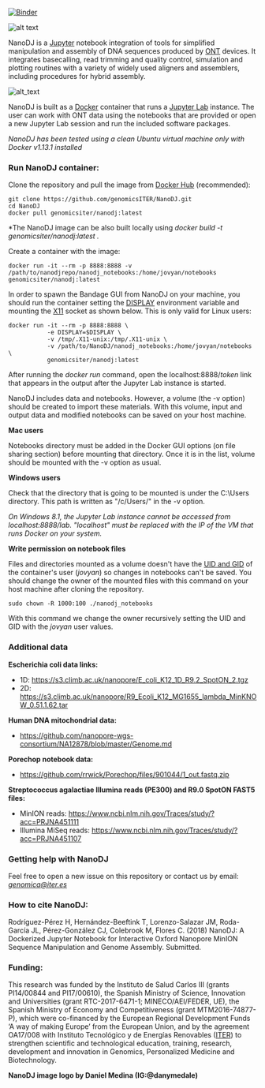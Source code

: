 [![Binder](https://mybinder.org/badge.svg)](https://mybinder.org/v2/gh/genomicsITER/NanoDJ/binder)



![alt text](https://i.imgur.com/UmUUyLp.png "NanoDJ-logo")

NanoDJ is a [Jupyter](http://jupyter.org/) notebook integration of tools for simplified manipulation and assembly of DNA sequences produced by [ONT](https://nanoporetech.com/) devices. It integrates basecalling, read trimming and quality control, simulation and plotting routines with a variety of widely used aligners and assemblers, including procedures for hybrid assembly. 

![alt_text](https://github.com/genomicsITER/NanoDJ/blob/master/NanoDJ_pipeline_chart.png "NanoDJ-pipeline2")

NanoDJ is built as a [Docker](https://www.docker.com/) container that runs a [Jupyter Lab](https://jupyterlab.readthedocs.io/en/stable/) instance. The user can work with ONT data using the notebooks that are provided or open a new Jupyter Lab session and run the included software packages.

*NanoDJ has been tested using a clean Ubuntu virtual machine only with Docker v1.13.1 installed*

### **Run NanoDJ container:**

Clone the repository and pull the image from [Docker Hub](https://hub.docker.com/) (recommended):

```
git clone https://github.com/genomicsITER/NanoDJ.git
cd NanoDJ
docker pull genomicsiter/nanodj:latest
```

*The NanoDJ image can be also built locally using *docker build -t genomicsiter/nanodj:latest .*

Create a container with the image:

```
docker run -it --rm -p 8888:8888 -v /path/to/nanodjrepo/nanodj_notebooks:/home/jovyan/notebooks genomicsiter/nanodj:latest
```
In order to spawn the Bandage GUI from NanoDJ on your machine, you should run the container setting the [DISPLAY](https://askubuntu.com/questions/432255/what-is-the-display-environment-variable) environment variable and mounting the [X11](https://en.wikipedia.org/wiki/X_Window_System) socket as shown below. This is only valid for Linux users:

```
docker run -it --rm -p 8888:8888 \  
           -e DISPLAY=$DISPLAY \  
           -v /tmp/.X11-unix:/tmp/.X11-unix \  
           -v /path/to/NanoDJ/nanodj_notebooks:/home/jovyan/notebooks \  
           genomicsiter/nanodj:latest
```

After running the *docker run* command, open  the localhost:8888/*token* link that appears in the output after the Jupyter Lab instance is started.

NanoDJ includes data and notebooks. However, a volume (the -v option) should be created to import these materials. With this volume, input and output data and modified notebooks can be saved on your host machine. 

**Mac users**

Notebooks directory must be added in the Docker GUI options (on file sharing section) before mounting that directory. Once it is in the list, volume should be mounted with the -v option as usual.

**Windows users**

Check that the directory that is going to be mounted is under the C:\Users directory. This path is written as "/c/Users/" in the -v option.

*On Windows 8.1, the Jupyter Lab instance cannot be accessed from localhost:8888/lab. "localhost" must be replaced with the IP of the VM that runs Docker on your system.*

**Write permission on notebook files**

Files and directories mounted as a volume doesn't have the [UID and GID](https://en.wikipedia.org/wiki/User_identifier) of the container's user (*jovyan*) so changes in notebooks can't be saved. You should change the owner of the mounted files with this command on your host machine after cloning the repository.

```
sudo chown -R 1000:100 ./nanodj_notebooks
```

With this command we change the owner recursively setting the UID and GID with the *jovyan* user values.

### Additional data

**Escherichia coli data links:**

- 1D: <https://s3.climb.ac.uk/nanopore/E_coli_K12_1D_R9.2_SpotON_2.tgz>
- 2D: https://s3.climb.ac.uk/nanopore/R9_Ecoli_K12_MG1655_lambda_MinKNOW_0.51.1.62.tar

**Human DNA mitochondrial data:**

- https://github.com/nanopore-wgs-consortium/NA12878/blob/master/Genome.md


**Porechop notebook data:**

-  https://github.com/rrwick/Porechop/files/901044/1_out.fastq.zip

**Streptococcus agalactiae Illumina reads (PE300) and R9.0 SpotON FAST5 files:**

- MinION reads: https://www.ncbi.nlm.nih.gov/Traces/study/?acc=PRJNA451111
- Illumina MiSeq reads: https://www.ncbi.nlm.nih.gov/Traces/study/?acc=PRJNA451107

### **Getting help with NanoDJ**

Feel free to open a new issue on this repository or contact us by email: *genomica@iter.es*  

### **How to cite NanoDJ:**

Rodríguez-Pérez H, Hernández-Beeftink T, Lorenzo-Salazar JM, Roda-García JL, Pérez-González CJ, Colebrook M, Flores C. (2018) NanoDJ: A Dockerized Jupyter Notebook for Interactive Oxford Nanopore MinION Sequence Manipulation and Genome Assembly. Submitted.  

### **Funding:**

This research was funded by the Instituto de Salud Carlos III (grants PI14/00844 and PI17/00610), the Spanish Ministry of Science, Innovation and Universities (grant RTC-2017-6471-1; MINECO/AEI/FEDER, UE), the Spanish Ministry of Economy and Competitiveness (grant MTM2016-74877-P), which were co-financed by the European Regional Development Funds ‘A way of making Europe’ from the European Union, and by the agreement OA17/008 with Instituto Tecnológico y de Energías Renovables ([ITER](http://www.iter.es/)) to strengthen scientific and technological education, training, research, development and innovation in Genomics, Personalized Medicine and Biotechnology.

**NanoDJ image logo by Daniel Medina (IG:@danymedale)** 
